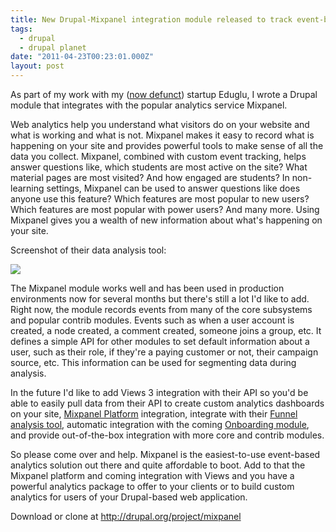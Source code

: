 ```yaml
---
title: New Drupal-Mixpanel integration module released to track event-based analytics
tags:
  - drupal
  - drupal planet
date: "2011-04-23T00:23:01.000Z"
layout: post
---
```


As part of my work with my ([now defunct][0]) startup Eduglu, I wrote a Drupal module that integrates with the popular analytics service Mixpanel.  

  

Web analytics help you understand what visitors do on your website and what is working and what is not. Mixpanel makes it easy to record what is happening on your site and provides powerful tools to make sense of all the data you collect. Mixpanel, combined with custom event tracking, helps answer questions like, which students are most active on the site? What material pages are most visited? And how engaged are students? In non-learning settings, Mixpanel can be used to answer questions like does anyone use this feature? Which features are most popular to new users? Which features are most popular with power users? And many more. Using Mixpanel gives you a wealth of new information about what's happening on your site.  

  

Screenshot of their data analysis tool:  

![](http://eduglu.com/sites/eduglu.com/files/mixpanel-screenshot.png)  

  

The Mixpanel module works well and has been used in production environments now for several months but there's still a lot I'd like to add. Right now, the module records events from many of the core subsystems and popular contrib modules. Events such as when a user account is created, a node created, a comment created, someone joins a group, etc. It defines a simple API for other modules to set default information about a user, such as their role, if they're a paying customer or not, their campaign source, etc. This information can be used for segmenting data during analysis.  

  

In the future I'd like to add Views 3 integration with their API so you'd be able to easily pull data from their API to create custom analytics dashboards on your site, [Mixpanel Platform][1] integration, integrate with their [Funnel analysis tool][2], automatic integration with the coming [Onboarding module][3], and provide out-of-the-box integration with more core and contrib modules.  

  

So please come over and help. Mixpanel is the easiest-to-use event-based analytics solution out there and quite affordable to boot. Add to that the Mixpanel platform and coming integration with Views and you have a powerful analytics package to offer to your clients or to build custom analytics for users of your Drupal-based web application.  

  

Download or clone at http://drupal.org/project/mixpanel

[0]: /eduglu-enters-deadpool
[1]: http://mixpanel.com/platform/
[2]: http://blog.mixpanel.com/introduction-to-analytics-funnel-analysis
[3]: http://groups.drupal.org/node/99289